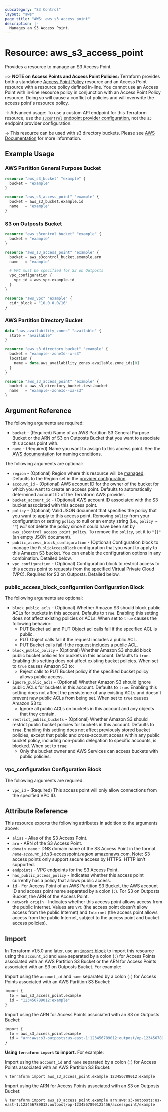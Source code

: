 ```yaml
---
subcategory: "S3 Control"
layout: "aws"
page_title: "AWS: aws_s3_access_point"
description: |-
  Manages an S3 Access Point.
---
```


# Resource: aws_s3_access_point

Provides a resource to manage an S3 Access Point.

~> **NOTE on Access Points and Access Point Policies:** Terraform provides both a standalone [Access Point Policy](s3control_access_point_policy.html) resource and an Access Point resource with a resource policy defined in-line. You cannot use an Access Point with in-line resource policy in conjunction with an Access Point Policy resource. Doing so will cause a conflict of policies and will overwrite the access point's resource policy.

-> Advanced usage: To use a custom API endpoint for this Terraform resource, use the [`s3control` endpoint provider configuration](/docs/providers/aws/index.html#s3control), not the `s3` endpoint provider configuration.

-> This resource can be used with s3 directory buckets. Please see [AWS Documentation](https://docs.aws.amazon.com/AmazonS3/latest/userguide/access-points-directory-buckets.html) for more information.

## Example Usage

### AWS Partition General Purpose Bucket

```terraform
resource "aws_s3_bucket" "example" {
  bucket = "example"
}

resource "aws_s3_access_point" "example" {
  bucket = aws_s3_bucket.example.id
  name   = "example"
}
```

### S3 on Outposts Bucket

```terraform
resource "aws_s3control_bucket" "example" {
  bucket = "example"
}

resource "aws_s3_access_point" "example" {
  bucket = aws_s3control_bucket.example.arn
  name   = "example"

  # VPC must be specified for S3 on Outposts
  vpc_configuration {
    vpc_id = aws_vpc.example.id
  }
}

resource "aws_vpc" "example" {
  cidr_block = "10.0.0.0/16"
}
```

### AWS Partition Directory Bucket

```terraform
data "aws_availability_zones" "available" {
  state = "available"
}

resource "aws_s3_directory_bucket" "example" {
  bucket = "example--zoneId--x-s3"
  location {
    name = data.aws_availability_zones.available.zone_ids[0]
  }
}

resource "aws_s3_access_point" "example" {
  bucket = aws_s3_directory_bucket.test.bucket
  name   = "example--zoneId--xa-s3"
}
```

## Argument Reference

The following arguments are required:

* `bucket` - (Required) Name of an AWS Partition S3 General Purpose Bucket or the ARN of S3 on Outposts Bucket that you want to associate this access point with.
* `name` - (Required) Name you want to assign to this access point. See the [AWS documentation](https://docs.aws.amazon.com/AmazonS3/latest/userguide/creating-access-points.html?icmpid=docs_amazons3_console#access-points-names) for naming conditions.

The following arguments are optional:

* `region` - (Optional) Region where this resource will be [managed](https://docs.aws.amazon.com/general/latest/gr/rande.html#regional-endpoints). Defaults to the Region set in the [provider configuration](https://registry.terraform.io/providers/hashicorp/aws/latest/docs#aws-configuration-reference).
* `account_id` - (Optional) AWS account ID for the owner of the bucket for which you want to create an access point. Defaults to automatically determined account ID of the Terraform AWS provider.
* `bucket_account_id` - (Optional) AWS account ID associated with the S3 bucket associated with this access point.
* `policy` - (Optional) Valid JSON document that specifies the policy that you want to apply to this access point. Removing `policy` from your configuration or setting `policy` to null or an empty string (i.e., `policy = ""`) _will not_ delete the policy since it could have been set by `aws_s3control_access_point_policy`. To remove the `policy`, set it to `"{}"` (an empty JSON document).
* `public_access_block_configuration` - (Optional) Configuration block to manage the `PublicAccessBlock` configuration that you want to apply to this Amazon S3 bucket. You can enable the configuration options in any combination. Detailed below.
* `vpc_configuration` - (Optional) Configuration block to restrict access to this access point to requests from the specified Virtual Private Cloud (VPC). Required for S3 on Outposts. Detailed below.

### public_access_block_configuration Configuration Block

The following arguments are optional:

* `block_public_acls` - (Optional) Whether Amazon S3 should block public ACLs for buckets in this account. Defaults to `true`. Enabling this setting does not affect existing policies or ACLs. When set to `true` causes the following behavior:
    * PUT Bucket acl and PUT Object acl calls fail if the specified ACL is public.
    * PUT Object calls fail if the request includes a public ACL.
    * PUT Bucket calls fail if the request includes a public ACL.
* `block_public_policy` - (Optional) Whether Amazon S3 should block public bucket policies for buckets in this account. Defaults to `true`. Enabling this setting does not affect existing bucket policies. When set to `true` causes Amazon S3 to:
    * Reject calls to PUT Bucket policy if the specified bucket policy allows public access.
* `ignore_public_acls` - (Optional) Whether Amazon S3 should ignore public ACLs for buckets in this account. Defaults to `true`. Enabling this setting does not affect the persistence of any existing ACLs and doesn't prevent new public ACLs from being set. When set to `true` causes Amazon S3 to:
    * Ignore all public ACLs on buckets in this account and any objects that they contain.
* `restrict_public_buckets` - (Optional) Whether Amazon S3 should restrict public bucket policies for buckets in this account. Defaults to `true`. Enabling this setting does not affect previously stored bucket policies, except that public and cross-account access within any public bucket policy, including non-public delegation to specific accounts, is blocked. When set to `true`:
    * Only the bucket owner and AWS Services can access buckets with public policies.

### vpc_configuration Configuration Block

The following arguments are required:

* `vpc_id` - (Required)  This access point will only allow connections from the specified VPC ID.

## Attribute Reference

This resource exports the following attributes in addition to the arguments above:

* `alias` - Alias of the S3 Access Point.
* `arn` - ARN of the S3 Access Point.
* `domain_name` - DNS domain name of the S3 Access Point in the format _`name`_-_`account_id`_.s3-accesspoint._region_.amazonaws.com.
Note: S3 access points only support secure access by HTTPS. HTTP isn't supported.
* `endpoints` - VPC endpoints for the S3 Access Point.
* `has_public_access_policy` - Indicates whether this access point currently has a policy that allows public access.
* `id` - For Access Point of an AWS Partition S3 Bucket, the AWS account ID and access point name separated by a colon (`:`). For S3 on Outposts Bucket, the ARN of the Access Point.
* `network_origin` - Indicates whether this access point allows access from the public Internet. Values are `VPC` (the access point doesn't allow access from the public Internet) and `Internet` (the access point allows access from the public Internet, subject to the access point and bucket access policies).

## Import

In Terraform v1.5.0 and later, use an [`import` block](https://developer.hashicorp.com/terraform/language/import) to import this resource using the `account_id` and `name` separated by a colon (`:`) for Access Points associated with an AWS Partition S3 Bucket or the ARN for Access Points associated with an S3 on Outposts Bucket. For example:

Import using the `account_id` and `name` separated by a colon (`:`) for Access Points associated with an AWS Partition S3 Bucket:

```terraform
import {
  to = aws_s3_access_point.example
  id = "123456789012:example"
}
```

Import using the ARN for Access Points associated with an S3 on Outposts Bucket:

```terraform
import {
  to = aws_s3_access_point.example
  id = "arn:aws:s3-outposts:us-east-1:123456789012:outpost/op-1234567890123456/accesspoint/example"
}
```

**Using `terraform import` to import.** For example:

Import using the `account_id` and `name` separated by a colon (`:`) for Access Points associated with an AWS Partition S3 Bucket:

```console
% terraform import aws_s3_access_point.example 123456789012:example
```

Import using the ARN for Access Points associated with an S3 on Outposts Bucket:

```console
% terraform import aws_s3_access_point.example arn:aws:s3-outposts:us-east-1:123456789012:outpost/op-1234567890123456/accesspoint/example
```
